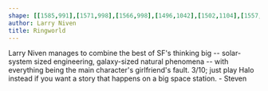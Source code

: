 ```yaml
---
shape: [[1585,991],[1571,998],[1566,998],[1496,1042],[1502,1104],[1557,1106],[1566,1107],[1573,1115],[1577,1148],[1576,1176],[1578,1186],[1578,1525],[1574,1564],[1573,1597],[1573,1709],[1570,1718],[1572,1735],[1570,1769],[1572,1799],[1572,1847],[1569,1871],[1570,1931],[1573,1952],[1573,1973],[1577,1992],[1580,1997],[1584,1999],[1601,2002],[1649,2002],[1679,2000],[1685,1997],[1688,1990],[1689,1562],[1686,1350],[1686,1029],[1684,997],[1680,993],[1674,991]]
author: Larry Niven
title: Ringworld
---
```


Larry Niven manages to combine the best of SF's thinking big -- solar-system sized engineering, galaxy-sized natural phenomena -- with everything being the main character's girlfriend's fault. 3/10; just play Halo instead if you want a story that happens on a big space station. - Steven

